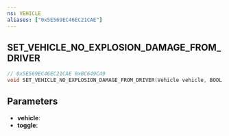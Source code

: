```yaml
---
ns: VEHICLE
aliases: ["0x5E569EC46EC21CAE"]
---
```

## SET_VEHICLE_NO_EXPLOSION_DAMAGE_FROM_DRIVER

```c
// 0x5E569EC46EC21CAE 0xBC649C49
void SET_VEHICLE_NO_EXPLOSION_DAMAGE_FROM_DRIVER(Vehicle vehicle, BOOL toggle);
```


## Parameters
* **vehicle**: 
* **toggle**: 

